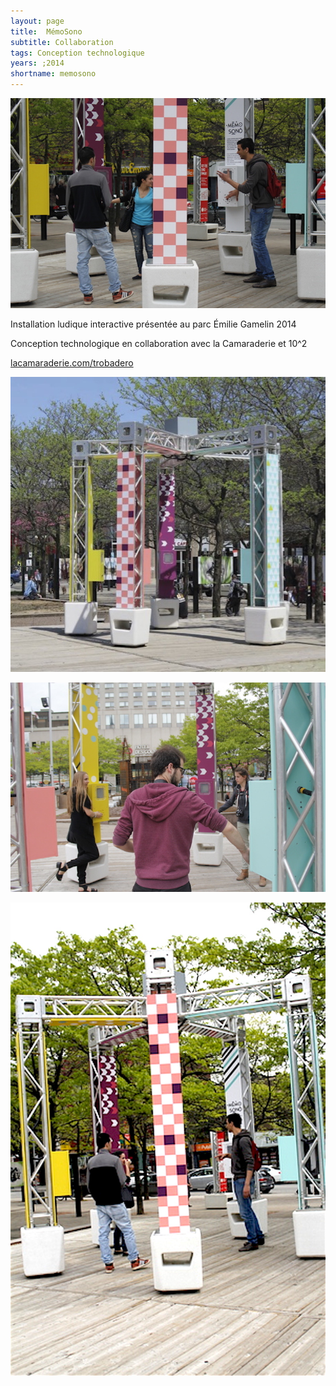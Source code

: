 ```yaml
---
layout: page
title:  MémoSono
subtitle: Collaboration
tags: Conception technologique
years: ;2014
shortname: memosono
---
```

![memosono](img_memosono_01.jpg)

Installation ludique interactive présentée au parc Émilie Gamelin 2014

Conception technologique en collaboration avec la Camaraderie et 10^2

[lacamaraderie.com/trobadero](http://www.lacamaraderie.com/trobadero)

![memosono](img_memosono_02.JPG)

![memosono](img_memosono_03.jpg)

![memosono](img_memosono_04.jpg)

